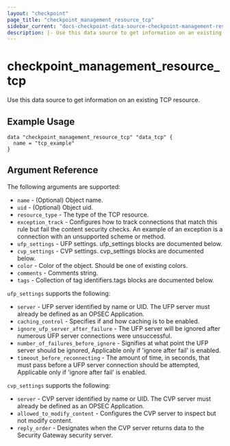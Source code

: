 ```yaml
---
layout: "checkpoint"
page_title: "checkpoint_management_resource_tcp"
sidebar_current: "docs-checkpoint-data-source-checkpoint-management-resource-tcp"
description: |- Use this data source to get information on an existing TCP resource.
---
```



# checkpoint_management_resource_tcp

Use this data source to get information on an existing TCP resource.

## Example Usage


```hcl
data "checkpoint_management_resource_tcp" "data_tcp" {
  name = "tcp_example"
}
```

## Argument Reference

The following arguments are supported:

* `name` - (Optional) Object name.
* `uid` - (Optional) Object uid.
* `resource_type` - The type of the TCP resource.
* `exception_track` - Configures how to track connections that match this rule but fail the content security checks. An example of an exception is a connection with an unsupported scheme or method.
* `ufp_settings` - UFP settings. ufp_settings blocks are documented below.
* `cvp_settings` - CVP settings. cvp_settings blocks are documented below.
* `color` - Color of the object. Should be one of existing colors.
* `comments` - Comments string.
* `tags` - Collection of tag identifiers.tags blocks are documented below.


`ufp_settings` supports the following:

* `server` - UFP server identified by name or UID.
  The UFP server must already be defined as an OPSEC Application.
* `caching_control` - Specifies if and how caching is to be enabled.
* `ignore_ufp_server_after_failure` - The UFP server will be ignored after numerous UFP server connections were unsuccessful.
* `number_of_failures_before_ignore` - Signifies at what point the UFP server should be ignored, Applicable only if 'ignore after fail' is enabled.
* `timeout_before_reconnecting` - The amount of time, in seconds, that must pass before a UFP server connection should be attempted, Applicable only if 'ignore after fail' is enabled.


`cvp_settings` supports the following:

* `server` - CVP server identified by name or UID.
  The CVP server must already be defined as an OPSEC Application.
* `allowed_to_modify_content` - Configures the CVP server to inspect but not modify content.
* `reply_order` - Designates when the CVP server returns data to the Security Gateway security server. 
